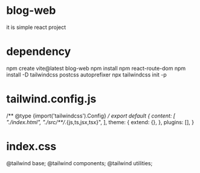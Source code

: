 # blog-web
it is simple react project

# dependency
npm create vite@latest blog-web
npm install
npm react-route-dom
npm install -D tailwindcss postcss autoprefixer
npx tailwindcss init -p


# tailwind.config.js

/** @type {import('tailwindcss').Config} */
export default {
  content: [
    "./index.html",
    "./src/**/*.{js,ts,jsx,tsx}",
  ],
  theme: {
    extend: {},
  },
  plugins: [],
}

# index.css

@tailwind base;
@tailwind components;
@tailwind utilities;

